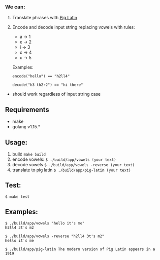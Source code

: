 ### We can:
1. Translate phrases with [Pig Latin](https://en.wikipedia.org/wiki/Pig_Latin)
2. Encode and decode input string replacing vowels with rules:
    * a -> 1
    * e -> 2
    * i -> 3
    * o -> 4
    * u -> 5
   
    Examples:
   
   ```encode("hello") == "h2ll4"```
   
   ```decode("h3 th2r2") == "hi there"```
* should work regardless of input string case

## Requirements
* make
* golang v1.15.*

## Usage:
1. build `make build`
2. encode vowels: `$ ./build/app/vowels (your text)`
3. decode vowels `$ ./build/app/vowels -reverse (your text)`
4. translate to pig latin `$ ./build/app/pig-latin (your text)`

## Test:
`$ make test`

## Examples:

```
$ ./build/app/vowels "hello it's me"
h2ll4 3t's m2

$ ./build/app/vowels -reverse "h2ll4 3t's m2"
hello it's me

$ ./build/app/pig-latin The modern version of Pig Latin appears in a 1919
```
